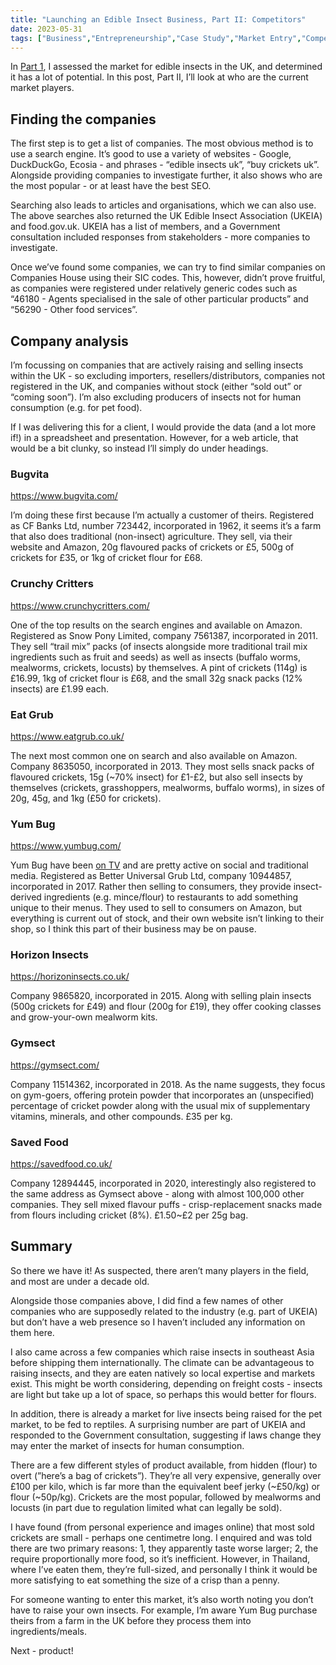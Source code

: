 ```yaml
---
title: "Launching an Edible Insect Business, Part II: Competitors"
date: 2023-05-31
tags: ["Business","Entrepreneurship","Case Study","Market Entry","Competitor Analysis","Agriculture","Food","Insects","Entomophagy"]
---
```

In [Part 1](https://www.jamesgibbins.com/launching-an-edible-insect-business-part-i/), I assessed the market for edible insects in the UK, and determined it has a lot of potential. In this post, Part II, I’ll look at who are the current market players.

## Finding the companies

The first step is to get a list of companies. The most obvious method is to use a search engine. It’s good to use a variety of websites - Google, DuckDuckGo, Ecosia - and phrases - “edible insects uk”, “buy crickets uk”. Alongside providing companies to investigate further, it also shows who are the most popular - or at least have the best SEO.

Searching also leads to articles and organisations, which we can also use. The above searches also returned the UK Edible Insect Association (UKEIA) and food.gov.uk. UKEIA has a list of members, and a Government consultation included responses from stakeholders - more companies to investigate.

Once we’ve found some companies, we can try to find similar companies on Companies House using their SIC codes. This, however, didn’t prove fruitful, as companies were registered under relatively generic codes such as “46180 - Agents specialised in the sale of other particular products” and “56290 - Other food services”.

## Company analysis

I’m focussing on companies that are actively raising and selling insects within the UK - so excluding importers, resellers/distributors, companies not registered in the UK, and companies without stock (either “sold out” or “coming soon”). I’m also excluding producers of insects not for human consumption (e.g. for pet food).

If I was delivering this for a client, I would provide the data (and a lot more if!) in a spreadsheet and presentation. However, for a web article, that would be a bit clunky, so instead I’ll simply do under headings.

### Bugvita

https://www.bugvita.com/

I’m doing these first because I’m actually a customer of theirs. Registered as CF Banks Ltd, number 723442, incorporated in 1962, it seems it’s a farm that also does traditional (non-insect) agriculture. They sell, via their website and Amazon, 20g flavoured packs of crickets or £5, 500g of crickets for £35, or 1kg of cricket flour for £68.

### Crunchy Critters

https://www.crunchycritters.com/

One of the top results on the search engines and available on Amazon. Registered as Snow Pony Limited, company 7561387, incorporated in 2011. They sell “trail mix” packs (of insects alongside more traditional trail mix ingredients such as fruit and seeds) as well as insects (buffalo worms, mealworms, crickets, locusts) by themselves. A pint of crickets (114g) is £16.99, 1kg of cricket flour is £68, and the small 32g snack packs (12% insects) are £1.99 each.

### Eat Grub

https://www.eatgrub.co.uk/

The next most common one on search and also available on Amazon. Company 8635050, incorporated in 2013. They most sells snack packs of flavoured crickets, 15g (~70% insect) for £1-£2, but also sell insects by themselves (crickets, grasshoppers, mealworms, buffalo worms), in sizes of 20g, 45g, and 1kg (£50 for crickets).

### Yum Bug

https://www.yumbug.com/

Yum Bug have been [on TV](https://www.channel4.com/programmes/aldis-next-big-thing/on-demand/73890-001) and are pretty active on social and traditional media. Registered as Better Universal Grub Ltd, company 10944857, incorporated in 2017. Rather then selling to consumers, they provide insect-derived ingredients (e.g. mince/flour) to restaurants to add something unique to their menus. They used to sell to consumers on Amazon, but everything is current out of stock, and their own website isn’t linking to their shop, so I think this part of their business may be on pause.

### Horizon Insects

https://horizoninsects.co.uk/

Company 9865820, incorporated in 2015. Along with selling plain insects (500g crickets for £49) and flour (200g for £19), they offer cooking classes and grow-your-own mealworm kits.

### Gymsect

https://gymsect.com/

Company 11514362, incorporated in 2018. As the name suggests, they focus on gym-goers, offering protein powder that incorporates an (unspecified) percentage of cricket powder along with the usual mix of supplementary vitamins, minerals, and other compounds. £35 per kg.

### Saved Food

https://savedfood.co.uk/

Company 12894445, incorporated in 2020, interestingly also registered to the same address as Gymsect above - along with almost 100,000 other companies. They sell mixed flavour puffs - crisp-replacement snacks made from flours including cricket (8%). £1.50~£2 per 25g bag.

## Summary

So there we have it! As suspected, there aren’t many players in the field, and most are under a decade old.

Alongside those companies above, I did find a few names of other companies who are supposedly related to the industry (e.g. part of UKEIA) but don’t have a web presence so I haven’t included any information on them here.

I also came across a few companies which raise insects in southeast Asia before shipping them internationally. The climate can be advantageous to raising insects, and they are eaten natively so local expertise and markets exist. This might be worth considering, depending on freight costs - insects are light but take up a lot of space, so perhaps this would better for flours.

In addition, there is already a market for live insects being raised for the pet market, to be fed to reptiles. A surprising number are part of UKEIA and responded to the Government consultation, suggesting if laws change they may enter the market of insects for human consumption.

There are a few different styles of product available, from hidden (flour) to overt (”here’s a bag of crickets”). They’re all very expensive, generally over £100 per kilo, which is far more than the equivalent beef jerky (~£50/kg) or flour (~50p/kg). Crickets are the most popular, followed by mealworms and locusts (in part due to regulation limited what can legally be sold).

I have found (from personal experience and images online) that most sold crickets are small - perhaps one centimetre long. I enquired and was told there are two primary reasons: 1, they apparently taste worse larger; 2, the require proportionally more food, so it’s inefficient. However, in Thailand, where I’ve eaten them, they’re full-sized, and personally I think it would be more satisfying to eat something the size of a crisp than a penny.

For someone wanting to enter this market, it’s also worth noting you don’t have to raise your own insects. For example, I’m aware Yum Bug purchase theirs from a farm in the UK before they process them into ingredients/meals.

Next - product!